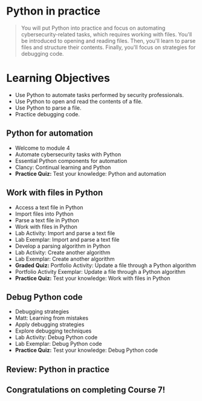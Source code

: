 # Python in practice
> You will put Python into practice and focus on automating cybersecurity-related tasks, which requires working with files. You'll be introduced to opening and reading files. Then, you'll learn to parse files and structure their contents. Finally, you'll focus on strategies for debugging code.
# Learning Objectives
- Use Python to automate tasks performed by security professionals.
- Use Python to open and read the contents of a file.
- Use Python to parse a file.
- Practice debugging code.
## Python for automation
- Welcome to module 4
- Automate cybersecurity tasks with Python
- Essential Python components for automation
- Clancy: Continual learning and Python
- **Practice Quiz:** Test your knowledge: Python and automation
## Work with files in Python
- Access a text file in Python
- Import files into Python
- Parse a text file in Python
- Work with files in Python
- Lab Activity: Import and parse a text file
- Lab Exemplar: Import and parse a text file
- Develop a parsing algorithm in Python
- Lab Activity: Create another algorithm
- Lab Exemplar: Create another algorithm
- **Graded Quiz:** Portfolio Activity: Update a file through a Python algorithm
- Portfolio Activity Exemplar: Update a file through a Python algorithm
- **Practice Quiz:** Test your knowledge: Work with files in Python
## Debug Python code
- Debugging strategies
- Matt: Learning from mistakes
- Apply debugging strategies
- Explore debugging techniques
- Lab Activity: Debug Python code
- Lab Exemplar: Debug Python code
- **Practice Quiz:** Test your knowledge: Debug Python code
## Review: Python in practice
## Congratulations on completing Course 7!
